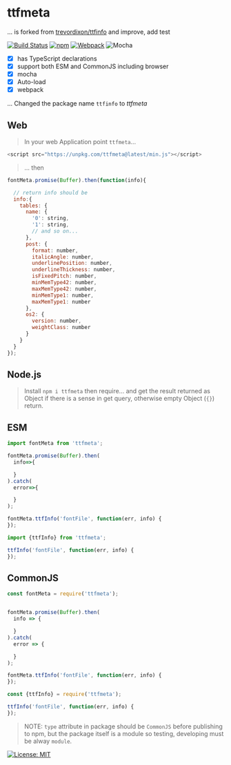 # ttfmeta

... is forked from [trevordixon/ttfinfo][forked-from] and improve, add test

[![Build Status][travis]][travis-url]
[![npm][npm-download]][npm-dl-url]
[![Webpack][webpack-check]][webpack-url]
![Mocha][test-mocha]

- [x] has TypeScript declarations
- [x] support both ESM and CommonJS including browser
- [x] mocha
- [x] Auto-load
- [x] webpack

... Changed the package name `ttfinfo` to *ttfmeta*

## Web

> In your web Application point `ttfmeta`...

```js
<script src="https://unpkg.com/ttfmeta@latest/min.js"></script>
```

> ... then

```js
fontMeta.promise(Buffer).then(function(info){

  // return info should be
  info:{
    tables: {
      name: {
        '0': string,
        '1': string,
        // and so on...
      },
      post: {
        format: number,
        italicAngle: number,
        underlinePosition: number,
        underlineThickness: number,
        isFixedPitch: number,
        minMemType42: number,
        maxMemType42: number,
        minMemType1: number,
        maxMemType1: number
      },
      os2: {
        version: number,
        weightClass: number
      }
    }
  }
});
```

## Node.js

> Install `npm i ttfmeta` then require... and get the result returned as Object if there is a sense in get query, otherwise empty Object (`{}`) return.

## ESM

```js
import fontMeta from 'ttfmeta';

fontMeta.promise(Buffer).then(
  info=>{

  }
).catch(
  error=>{

  }
);

fontMeta.ttfInfo('fontFile', function(err, info) {
});

import {ttfInfo} from 'ttfmeta';

ttfInfo('fontFile', function(err, info) {
});

```

## CommonJS

```js
const fontMeta = require('ttfmeta');


fontMeta.promise(Buffer).then(
  info => {

  }
).catch(
  error => {

  }
);

fontMeta.ttfInfo('fontFile', function(err, info) {
});

const {ttfInfo} = require('ttfmeta');

ttfInfo('fontFile', function(err, info) {
});
```

> NOTE: `type` attribute in package should be `CommonJS` before publishing to npm, but the package itself is a module so testing, developing must be alway `module`.

[![License: MIT][license]][license-url]

[forked-from]: https://github.com/trevordixon/ttfinfo
[test-mocha]: https://img.shields.io/badge/test-mocha-green.svg?longCache=true
[webpack-check]: https://img.shields.io/badge/webpack-yes-green.svg?longCache=true
[webpack-url]: https://unpkg.com/ttfmeta@latest/min.js
[travis]: https://travis-ci.com/khensolomon/ttfmeta.svg
[travis-url]: https://travis-ci.com/khensolomon/ttfmeta
[npm-download]: https://img.shields.io/npm/dt/ttfmeta.svg
[npm-dl-url]: https://www.npmjs.com/package/ttfmeta
[license]: https://img.shields.io/badge/License-MIT-brightgreen.svg?longCache=true&style=popout-square
[license-url]: https://opensource.org/licenses/MIT
